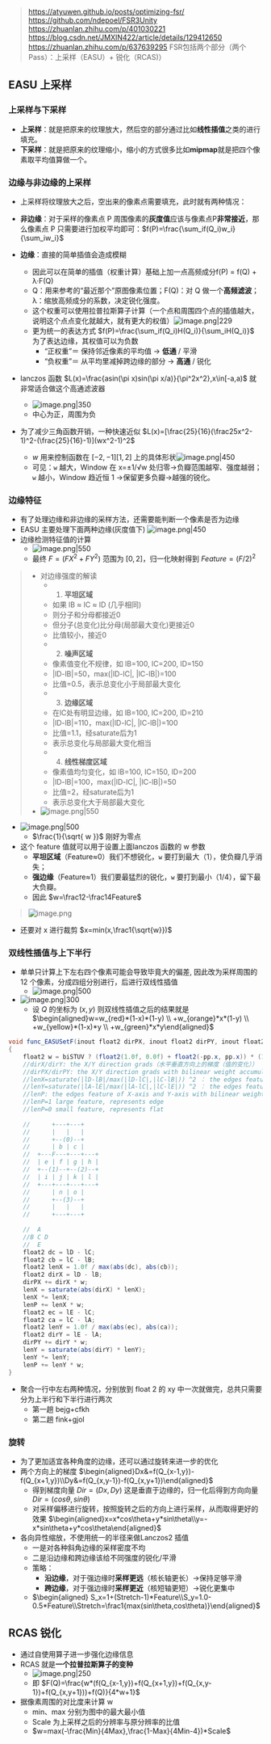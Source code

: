 >https://atyuwen.github.io/posts/optimizing-fsr/  
  https://github.com/ndepoel/FSR3Unity  
  https://zhuanlan.zhihu.com/p/401030221
  https://blog.csdn.net/JMXIN422/article/details/129412650
  https://zhuanlan.zhihu.com/p/637639295
FSR包括两个部分（两个Pass）：上采样（EASU）+ 锐化（RCAS)）
## EASU 上采样
### 上采样与下采样
- **上采样**：就是把原来的纹理放大，然后空的部分通过比如**线性插值**之类的进行填充。
- **下采样**：就是把原来的纹理缩小，缩小的方式很多比如**mipmap**就是把四个像素取平均值算做一个。
### 边缘与非边缘的上采样
- 上采样将纹理放大之后，空出来的像素点需要填充，此时就有两种情况：
- **非边缘**：对于采样的像素点 P 周围像素的**灰度值**应该与像素点P**非常接近**，那么像素点 P 只需要进行加权平均即可：$f(P)=\frac{\sum_if(Q_i)w_i}{\sum_iw_i}$

- **边缘**：直接的简单插值会造成模糊
	- 因此可以在简单的插值（权重计算）基础上加一点高频成分f(P) = f(Q) + λ·F(Q)
	- Q：用来参考的“最近那个”原图像素位置；F(Q)：对 Q 做一个**高频滤波**；λ：缩放高频成分的系数，决定锐化强度。
	- 这个权重可以使用拉普拉斯算子计算（一个点和周围四个点的插值越大，说明这个点点变化就越大，就有更大的权值）![image.png|229](https://thdlrt.oss-cn-beijing.aliyuncs.com/undefined20250421015710.png)
	- 更为统一的表达方式 $f(P)=\frac{\sum_if(Q_i)H(Q_i)}{\sum_iH(Q_i)}$ 为了表达边缘，其权值可以为负数
		- “正权重”＝ 保持邻近像素的平均值 → **低通** / 平滑
		- “负权重”＝ 从平均里减掉跨边缘的部分 → **高通** / 锐化
- lanczos 函数 $L(x)=\frac{asin(\pi x)sin(\pi x/a)}{\pi^2x^2},x\in[-a,a)$ 就非常适合做这个高通滤波器
	- ![image.png|350](https://thdlrt.oss-cn-beijing.aliyuncs.com/undefined20250421020734.png)
	- 中心为正，周围为负
- 为了减少三角函数开销，一种快速近似 $L(x)=[\frac{25}{16}(\frac25x^2-1)^2-(\frac{25}{16}-1)](wx^2-1)^2$
	- $w$ 用来控制函数在 $[-2,-1][1,2]$ 上的具体形状![image.png|450](https://thdlrt.oss-cn-beijing.aliyuncs.com/undefined20250421022130.png)
	- 可见：`w` 越大，Window 在 x=±1/√w 处归零→负瓣范围越窄、强度越弱；`w` 越小，Window 趋近恒 1 →保留更多负瓣→越强的锐化。
### 边缘特征
- 有了处理边缘和非边缘的采样方法，还需要能判断一个像素是否为边缘
- EASU 主要处理下面两种边缘(灰度值下) ![image.png|450](https://thdlrt.oss-cn-beijing.aliyuncs.com/undefined20250421021005.png)
- 边缘检测特征值的计算
	- ![image.png|550](https://thdlrt.oss-cn-beijing.aliyuncs.com/undefined20250421021221.png)
	- 最终 $F=(FX^2+FY^2)$ 范围为 $[0,2]$，归一化映射得到 $Feature=(F/2)^2$
> - 对边缘强度的解读
> 	- 1. **平坦区域**
> 	- 如果 lB ≈ lC ≈ lD (几乎相同)
> 	- 则分子和分母都接近0
> 	- 但分子(总变化)比分母(局部最大变化)更接近0
> 	- 比值较小，接近0
> 	- 2. **噪声区域**
> 	- 像素值变化不规律，如 lB=100, lC=200, lD=150
> 	- |lD-lB|=50，max(|lD-lC|, |lC-lB|)=100
> 	- 比值=0.5，表示总变化小于局部最大变化
> 	- 3. **边缘区域**
> 	- 在lC处有明显边缘，如 lB=100, lC=200, lD=210
> 	- |lD-lB|=110，max(|lD-lC|, |lC-lB|)=100
> 	- 比值=1.1，经saturate后为1
> 	- 表示总变化与局部最大变化相当
> 	- 4. **线性梯度区域**
> 	- 像素值均匀变化，如 lB=100, lC=150, lD=200
> 	- |lD-lB|=100，max(|lD-lC|, |lC-lB|)=50
> 	- 比值=2，经saturate后为1
> 	- 表示总变化大于局部最大变化
> - ![image.png|550](https://thdlrt.oss-cn-beijing.aliyuncs.com/undefined20250421112227.png)


- ![image.png|500](https://thdlrt.oss-cn-beijing.aliyuncs.com/undefined20250421023018.png)
	- $\frac{1}{\sqrt{ w }}$ 刚好为零点
- 这个 feature 值就可以用于设置上面lanczos 函数的 w 参数
	- **平坦区域**（Feature≈0）我们不想锐化，`w` 要打到最大（1），使负瓣几乎消失；  
	- **强边缘**（Feature≈1）我们要最猛烈的锐化，`w` 要打到最小（1/4），留下最大负瓣。
	- 因此 $w=\frac12-\frac14Feature$
> ![image.png](https://thdlrt.oss-cn-beijing.aliyuncs.com/undefined20250421022931.png)
- 还要对 x 进行裁剪 $x=min(x,\frac1{\sqrt{w}})$
### 双线性插值与上下半行
- 单单只计算上下左右四个像素可能会导致毕竟大的偏差, 因此改为采样周围的 12 个像素，分成四组分别进行，后进行双线性插值
	- ![image.png|500](https://thdlrt.oss-cn-beijing.aliyuncs.com/undefined20250421023326.png)
- ![image.png|300](https://thdlrt.oss-cn-beijing.aliyuncs.com/undefined20250421023445.png)
	- 设 $Q$ 的坐标为 $(x,y)$ 则双线性插值之后的结果就是 $\begin{aligned}w=w_{red}*(1-x)*(1-y) \\ +w_{orange}*x*(1-y) \\ +w_{yellow}*(1-x)*y \\ +w_{green}*x*y\end{aligned}$
```csharp
void func_EASUSetF(inout float2 dirPX, inout float2 dirPY, inout float2 lenP, float2 pp, bool biSTUV, float2 lA, float2 lB, float2 lC, float2 lD, float2 lE)
{
    float2 w = biSTUV ? (float2(1.0f, 0.0f) + float2(-pp.x, pp.x)) * (1.0f - pp.y) : (float2(1.0f, 0.0f) + float2(-pp.x, pp.x)) * pp.y;
    //dirX/dirY: the X/Y direction grads（水平垂直方向上的梯度（值的变化））
    //dirPX/dirPY: the X/Y direction grads with bilinear weight accumulate (f,g,j,k)//累加后的梯度
    //lenX=saturate(|lD-lB|/max(|lD-lC|,|lC-lB|)) ^2 ： the edges feature of X-axis//边缘强度
    //lenY=saturate(|lA-lE|/max(|lA-lC|,|lC-lE|)) ^2 ： the edges feature of Y-axis
    //lenP: the edges feature of X-axis and Y-axis with bilinear weight accumulate (f,g,j,k)//累加后的边缘强度
    //lenP=1 large feature, represents edge
    //lenP=0 small feature, represents flat
    
    //      +---+---+
    //      |   |   |
    //      +--(0)--+
    //      | b | c |
    //  +---F---+---+---+
    //  | e | f | g | h |
    //  +--(1)--+--(2)--+
    //  | i | j | k | l |
    //  +---+---+---+---+
    //      | n | o |
    //      +--(3)--+
    //      |   |   |
    //      +---+---+
    
    //  A
    //B C D
    //  E
    float2 dc = lD - lC;
    float2 cb = lC - lB;
    float2 lenX = 1.0f / max(abs(dc), abs(cb));
    float2 dirX = lD - lB;
    dirPX += dirX * w;
    lenX = saturate(abs(dirX) * lenX);
    lenX *= lenX;
    lenP += lenX * w;
    float2 ec = lE - lC;
    float2 ca = lC - lA;
    float2 lenY = 1.0f / max(abs(ec), abs(ca));
    float2 dirY = lE - lA;
    dirPY += dirY * w;
    lenY = saturate(abs(dirY) * lenY);
    lenY *= lenY;
    lenP += lenY * w;
}
```
- 聚合一行中左右两种情况，分别放到 float 2 的 xy 中一次就做完，总共只需要分为上半行和下半行进行两次
	- 第一趟 bejg+cfkh
	- 第二趟 fink+gjol
### 旋转
- 为了更加适宜各种角度的边缘，还可以通过旋转来进一步的优化
- 两个方向上的梯度 $\begin{aligned}Dx&=f(Q_{x-1,y})-f(Q_{x+1,y})\\Dy&=f(Q_{x,y-1})-f(Q_{x,y+1})\end{aligned}$
	- 得到梯度向量 $Dir=(Dx,Dy)$ 这是垂直于边缘的，归一化后得到方向向量 $Dir=(cos\theta,sin\theta)$
	- 对采样偏移进行旋转，按照旋转之后的方向上进行采样，从而取得更好的效果 $\begin{aligned}x=x*cos\theta+y*sin\theta\\y=-x*sin\theta+y*cos\theta\end{aligned}$
- 各向异性缩放，不使用统一的半径来做Lanczos2 插值
	- 一是对各种斜角边缘的采样密度不均
	- 二是沿边缘和跨边缘该给不同强度的锐化/平滑
	- 策略：
		- **沿边缘**，对于强边缘时**采样更远**（核长轴更长）→保持足够平滑
		- **跨边缘**，对于强边缘时**采样更近**（核短轴更短）→锐化更集中
	- $\begin{aligned} S_x=1+(Stretch-1)*Feature\\S_y=1.0-0.5*Feature\\Stretch=\frac1{max(sin\theta,cos\theta)}\end{aligned}$
## RCAS 锐化
- 通过自使用算子进一步强化边缘信息
- RCAS 就是**一个拉普拉斯算子的变种**
	- ![image.png|250](https://thdlrt.oss-cn-beijing.aliyuncs.com/undefined20250421025006.png)
	- 即 $F(Q)=\frac{w*(f(Q_{x-1,y})+f(Q_{x+1,y})+f(Q_{x,y-1})+f(Q_{x,y+1}))+f(Q)}{4*w+1}$
- 据像素周围的对比度来计算 w
	- min、max 分别为图中的最大最小值
	- Scale 为上采样之后的分辨率与原分辨率的比值
	- $w=max(-\frac{Min}{4Max},\frac{1-Max}{4Min-4})*Scale$